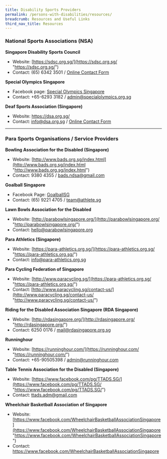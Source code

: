 ```yaml
---
title: Disability Sports Providers
permalink: /persons-with-disabilities/resources/
breadcrumb: Resources and Useful Links
third_nav_title: Resources
---
```

### National Sports Associations (NSA)

**Singapore Disability Sports Council**
- Website: [https://sdsc.org.sg/](https://sdsc.org.sg/ "https://sdsc.org.sg/")
- Contact: (65) 6342 3501 / [Online Contact Form](https://sdsc.org.sg/contact/ "Online Contact Form")

**Special Olympics Singapore**
- Facebook page: [Special Olympics Singapore](https://www.facebook.com/SpecialOlympicsSingapore)
- Contact: +65-6293 3182 / admin@specialolympics.org.sg

**Deaf Sports Association (Singapore)**
- Website: https://dsa.org.sg/
- Contact: info@dsa.org.sg / [Online Contact Form](https://dsa.org.sg/contact-us/ "Online Contact Form")


------------

### Para Sports Organisations / Service Providers

**Bowling Association for the Disabled (Singapore)**
- Website: [http://www.bads.org.sg/index.html](http://www.bads.org.sg/index.html "http://www.bads.org.sg/index.html")
- Contact:  9380 4355 / bads.ndsa@gmail.com

**Goalball Singapore**
- Facebook Page: [GoalballSG](https://www.facebook.com/goalballsg/)
- Contact:  (65) 9221 4705 / team@athlete.sg

**Lawn Bowls Association for the Disabled**
- Website: [http://parabowlsingapore.org/](http://parabowlsingapore.org/ "http://parabowlsingapore.org/")
- Contact: hello@parabowlsingapore.org

**Para Athletics (Singapore)**
- Website: [https://para-athletics.org.sg/](https://para-athletics.org.sg/ "https://para-athletics.org.sg/")
- Contact:  info@para-athletics.org.sg

**Para Cycling Federation of Singapore**
- Website: [http://www.paracycling.sg/](https://para-athletics.org.sg/ "https://para-athletics.org.sg/")
- Contact:  [http://www.paracycling.sg/contact-us/](http://www.paracycling.sg/contact-us/ "http://www.paracycling.sg/contact-us/")

**Riding for the Disabled Association Singapore (RDA Singapore)**
- Website: [http://rdasingapore.org/](http://rdasingapore.org/ "http://rdasingapore.org/")
- Contact:  6250 0176 / mail@rdasingapore.org.sg

**Runninghour**
- Website: [https://runninghour.com/](https://runninghour.com/ "https://runninghour.com/")
- Contact: +65-90505398 / admin@runninghour.com

**Table Tennis Association for the Disabled (Singapore)**
- Website: [https://www.facebook.com/pg/TTADS.SG/](https://www.facebook.com/pg/TTADS.SG/ "https://www.facebook.com/pg/TTADS.SG/")
- Contact: ttads.adm@gmail.com 

**Wheelchair Basketball Association of Singapore**
- Website: [https://www.facebook.com/WheelchairBasketballAssociationSingapore](https://www.facebook.com/WheelchairBasketballAssociationSingapore "https://www.facebook.com/WheelchairBasketballAssociationSingapore")
- Contact: https://www.facebook.com/WheelchairBasketballAssociationSingapore